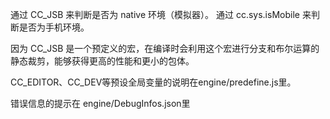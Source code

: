 通过 CC_JSB 来判断是否为 native 环境（模拟器）。
		通过 cc.sys.isMobile 来判断是否为手机环境。



因为 CC_JSB 是一个预定义的宏，在编译时会利用这个宏进行分支和布尔运算的静态裁剪，能够获得更高的性能和更小的包体。





CC_EDITOR、CC_DEV等预设全局变量的说明在engine/predefine.js里。



错误信息的提示在 engine/DebugInfos.json里

